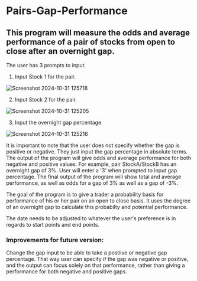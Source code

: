 # Pairs-Gap-Performance
## This program will measure the odds and average performance of a pair of stocks from open to close after an overnight gap.

The user has 3 prompts to input.
1) Input Stock 1 for the pair.


![Screenshot 2024-10-31 125718](https://github.com/user-attachments/assets/fc166a16-e7c5-4dbb-b2ec-dc512381ac6a)



2) Input Stock 2 for the pair.
 
  ![Screenshot 2024-10-31 125205](https://github.com/user-attachments/assets/907a6d63-5303-44cb-82c8-3201d740918b)


3) Input the overnight gap percentage

 ![Screenshot 2024-10-31 125216](https://github.com/user-attachments/assets/6795d792-a88c-4a83-a36a-c60632cd64c4)


It is important to note that the user does not specify whether the gap is positive or negative. They just input the gap percentage in absolute terms. The output of the program will give odds and average performance for both negative and positive values. For example, pair StockA/StockB has an overnight gap of 3%. User will enter a '3' when prompted to input gap percentage. The final output of the program will show total and average performance, as well as odds for a gap of 3% as well as a gap of -3%.

The goal of the program is to give a trader a probability basis for performance of his or her pair on an open to close basis. It uses the degree of an overnight gap to calculate this probabilty and potential performance.

The date needs to be adjusted to whatever the user's preference is in regards to start points and end points.

### Improvements for future version:
Change the gap input to be able to take a postiive or negative gap percentage. That way user can specify if the gap was negative or positive, and the output can focus solely on that performance, rather than giving a performance for both negative and positive gaps. 

